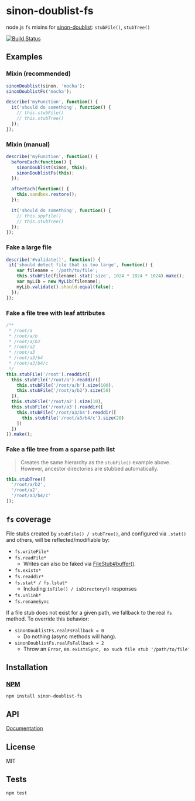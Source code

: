 # sinon-doublist-fs

node.js `fs` mixins for [sinon-doublist](https://github.com/codeactual/sinon-doublist): `stubFile()`, `stubTree()`

[![Build Status](https://travis-ci.org/codeactual/sinon-doublist-fs.png)](https://travis-ci.org/codeactual/sinon-doublist-fs)

## Examples

### Mixin (recommended)

```js
sinonDoublist(sinon, 'mocha');
sinonDoublistFs('mocha');

describe('myFunction', function() {
  it('should do something', function() {
    // this.stubFile()
    // this.stubTree()
  });
});
```

### Mixin (manual)

```js
describe('myFunction', function() {
  beforeEach(function() {
    sinonDoublist(sinon, this);
    sinonDoublistFs(this);
  });

  afterEach(function() {
    this.sandbox.restore();
  });

  it('should do something', function() {
    // this.spyFile()
    // this.stubTree()
  });
});
```

### Fake a large file

```js
describe('#validate()', function() {
 it('should detect file that is too large', function() {
    var filename = '/path/to/file';
    this.stubFile(filename).stat('size', 1024 * 1024 * 1024).make();
    var myLib = new MyLib(filename);
    myLib.validate().should.equal(false);
  });
});
```

### Fake a file tree with leaf attributes

```js
/**
 * /root/a
 * /root/a/b
 * /root/a/b2
 * /root/a2
 * /root/a3
 * /root/a3/b4
 * /root/a3/b4/c
 */
this.stubFile('/root').readdir([
  this.stubFile('/root/a').readdir([
    this.stubFile('/root/a/b').size(100),
    this.stubFile('/root/a/b2').size(50)
  ]),
  this.stubFile('/root/a2').size(10),
  this.stubFile('/root/a3').readdir([
    this.stubFile('/root/a3/b4').readdir([
      this.stubFile('/root/a3/b4/c').size(20)
    ])
  ])
]).make();
```

### Fake a file tree from a sparse path list

> Creates the same hierarchy as the `stubFile()` example above. However, ancestor directories are stubbed automatically.

```js
this.stubTree([
  '/root/a/b2',
  '/root/a2',
  '/root/a3/b4/c'
]);
```

## `fs` coverage

File stubs created by `stubFile() / stubTree()`, and configured via `.stat()` and others, will be reflected/modifiable by:

* `fs.writeFile*`
* `fs.readFile*`
  * Writes can also be faked via [FileStub#buffer()](docs/sinon-doublist-fs.md).
* `fs.exists*`
* `fs.readdir*`
* `fs.stat* / fs.lstat*`
  * Including `isFile() / isDirectory()` responses
* `fs.unlink*`
* `fs.renameSync`

If a file stub does not exist for a given path, we fallback to the real `fs` method. To override this behavior:

* `sinonDoublistFs.realFsFallback = 0`
  * Do nothing (async methods will hang).
* `sinonDoublistFs.realFsFallback = 2`
  * Throw an `Error`, ex. `existsSync, no such file stub '/path/to/file'`

## Installation

### [NPM](https://npmjs.org/package/sinon-doublist-fs)

    npm install sinon-doublist-fs

## API

[Documentation](docs/sinon-doublist-fs.md)

## License

  MIT

## Tests

    npm test
